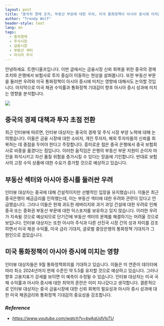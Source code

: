 ```yaml
---
layout: post
title: "중국의 경제 조치, 부동산 부문에 대한 우려, 미국 통화정책이 아시아 증시에 미치는 영향."
author: "Trendy Wolf"
header-style: text
lang: en
tags:
  - 중국경제
  - 주식시장
  - 금융시장
  - 부동산 섹터
  - 아시아 주식
---
```


안녕하세요. 트렌디울프입니다. 이번 글에서는 금융시장 신뢰 회복을 위한 중국의 경제 조치와 은행에서 보험사로 투자 중심이 이동하는 현상을 살펴봅니다. 또한 부동산 부문을 둘러싼 우려와 미국 통화정책이 아시아 증시에 미치는 영향에 대해서도 논의할 것입니다. 마지막으로 미국 채권 수익률과 통화정책 기대감이 향후 아시아 증시 성과에 미치는 영향을 분석합니다.

<img
    src="https://i.ytimg.com/vi/byAaUdVlsTU/hqdefault.jpg"
/>


## 중국의 경제 대책과 투자 초점 전환
최근 인터뷰에 따르면, 인터뷰 대상자는 중국의 경제 및 주식 시장 부양 노력에 대해 논의했습니다. 이들은 금융 시장에 대한 소비자, 개인 투자자, 해외 투자자들의 신뢰를 회복하는 데 중점을 두어야 한다고 주장합니다. 흥미로운 점은 중국 은행에서 중국 보험회사로 비중을 옮겼다는 점입니다. 이러한 움직임은 은행의 부동산 부문 지원이 순이자 마진을 희석시키고 자산 품질 위험을 증가시킬 수 있다는 믿음에 기인합니다. 반대로 보험사의 고정 수익 상품에 대한 수요가 증가할 것으로 예상하고 있습니다.

## 부동산 섹터와 아시아 증시를 둘러싼 우려
인터뷰 대상자는 중국에 대해 건설적이지만 선별적인 입장을 유지했습니다. 이들은 최근 중국은행이 예금금리를 인하했는데, 이는 부동산 섹터에 대한 우려와 관련이 있다고 언급했습니다. 그러나 이들은 현재 과도한 레버리지와 과거 과잉 건설에 대한 우려로 인해 중국 또는 중화권 부동산 부문에 대한 익스포저를 보유하고 있지 않습니다. 이러한 우려가 지속될 것으로 예상되므로 단기간에 부동산 섹터의 문제를 해결하기는 어려울 것으로 보입니다. 인터뷰 대상자는 또한 아시아 주식과 다른 선진국 시장 간의 성과 차이를 강조하면서 미국 채권 수익률, 미국 금리 기대치, 글로벌 중앙은행의 통화정책 기대치가 그 원인으로 꼽았습니다.


## 미국 통화정책이 아시아 증시에 미치는 영향
인터뷰 대상자들은 9월 통화정책회의를 기대하고 있습니다. 이들은 미 연준이 데이터에 따라 최소 2024년까지 현재 수준인 약 5.5를 유지할 것으로 예상하고 있습니다. 그러나 향후 고용지표가 강세를 보이면 이 예측이 수정될 수 있습니다. 인터뷰 대상자는 미국 국채 수익률과 아시아 증시에 대한 최악의 혼란은 이미 지나갔다고 생각합니다. 결론적으로 인터뷰 대상자는 중국 금융시장에 대한 신뢰 회복의 필요성과 아시아 증시 성과에 대한 미국 채권금리와 통화정책 기대감의 중요성을 강조합니다.


### _Reference_
- _https://www.youtube.com/watch?v=byAaUdVlsTU_

